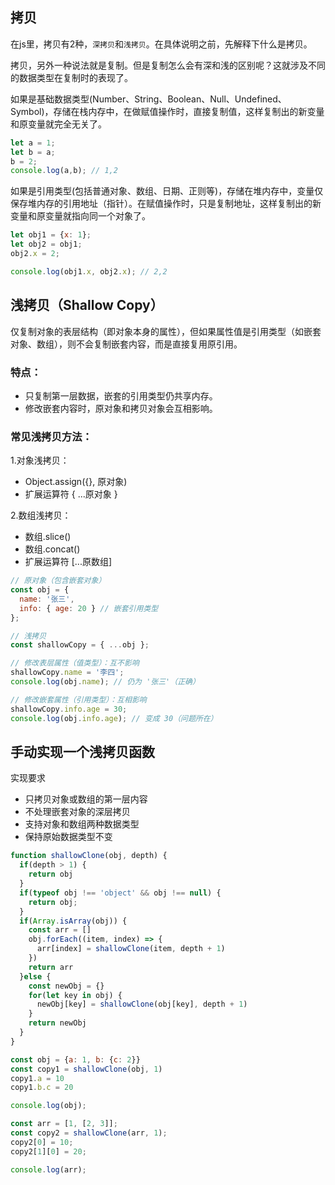 ## 拷贝
在js里，拷贝有2种，`深拷贝`和`浅拷贝`。在具体说明之前，先解释下什么是拷贝。

拷贝，另外一种说法就是复制。但是复制怎么会有深和浅的区别呢？这就涉及不同的数据类型在复制时的表现了。

如果是基础数据类型(Number、String、Boolean、Null、Undefined、Symbol)，存储在栈内存中，在做赋值操作时，直接复制值，这样复制出的新变量和原变量就完全无关了。

```js
let a = 1;
let b = a;
b = 2;
console.log(a,b); // 1,2
```

如果是引用类型(包括普通对象、数组、日期、正则等)，存储在堆内存中，变量仅保存堆内存的引用地址（指针）。在赋值操作时，只是复制地址，这样复制出的新变量和原变量就指向同一个对象了。

```js
let obj1 = {x: 1}; 
let obj2 = obj1; 
obj2.x = 2; 

console.log(obj1.x, obj2.x); // 2,2
```

## 浅拷贝（Shallow Copy）
仅复制对象的表层结构（即对象本身的属性），但如果属性值是引用类型（如嵌套对象、数组），则不会复制嵌套内容，而是直接复用原引用。

### 特点：
- 只复制第一层数据，嵌套的引用类型仍共享内存。
- 修改嵌套内容时，原对象和拷贝对象会互相影响。

### 常见浅拷贝方法：
1.对象浅拷贝：
- Object.assign({}, 原对象)
- 扩展运算符 { ...原对象 }

2.数组浅拷贝：
- 数组.slice()
- 数组.concat()
- 扩展运算符 [...原数组]

```js
// 原对象（包含嵌套对象）
const obj = {
  name: '张三',
  info: { age: 20 } // 嵌套引用类型
};

// 浅拷贝
const shallowCopy = { ...obj };

// 修改表层属性（值类型）：互不影响
shallowCopy.name = '李四';
console.log(obj.name); // 仍为 '张三'（正确）

// 修改嵌套属性（引用类型）：互相影响
shallowCopy.info.age = 30;
console.log(obj.info.age); // 变成 30（问题所在）
```

## 手动实现一个浅拷贝函数
实现要求
- 只拷贝对象或数组的第一层内容
- 不处理嵌套对象的深层拷贝
- 支持对象和数组两种数据类型
- 保持原始数据类型不变

```js
function shallowClone(obj, depth) {
  if(depth > 1) {
    return obj
  }
  if(typeof obj !== 'object' && obj !== null) {
    return obj;
  }
  if(Array.isArray(obj)) {
    const arr = []
    obj.forEach((item, index) => {
      arr[index] = shallowClone(item, depth + 1)
    })
    return arr
  }else {
    const newObj = {}
    for(let key in obj) {
      newObj[key] = shallowClone(obj[key], depth + 1)
    }
    return newObj
  }
}

const obj = {a: 1, b: {c: 2}}
const copy1 = shallowClone(obj, 1) 
copy1.a = 10
copy1.b.c = 20

console.log(obj);

const arr = [1, [2, 3]];
const copy2 = shallowClone(arr, 1);
copy2[0] = 10;
copy2[1][0] = 20;

console.log(arr);
```